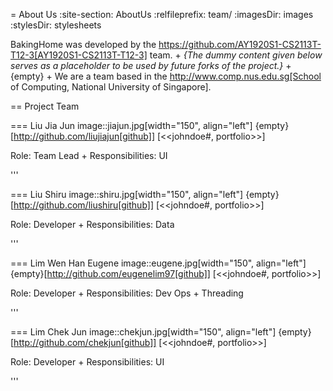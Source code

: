 = About Us
:site-section: AboutUs
:relfileprefix: team/
:imagesDir: images
:stylesDir: stylesheets

BakingHome was developed by the https://github.com/AY1920S1-CS2113T-T12-3[AY1920S1-CS2113T-T12-3] team. +
_{The dummy content given below serves as a placeholder to be used by future forks of the project.}_ +
{empty} +
We are a team based in the http://www.comp.nus.edu.sg[School of Computing, National University of Singapore].

== Project Team

=== Liu Jia Jun
image::jiajun.jpg[width="150", align="left"]
{empty}[http://github.com/liujiajun[github]] [<<johndoe#, portfolio>>]

Role: Team Lead +
Responsibilities: UI

'''

=== Liu Shiru
image::shiru.jpg[width="150", align="left"]
{empty}[http://github.com/liushiru[github]] [<<johndoe#, portfolio>>]

Role: Developer +
Responsibilities: Data

'''

=== Lim Wen Han Eugene
image::eugene.jpg[width="150", align="left"]
{empty}[http://github.com/eugenelim97[github]] [<<johndoe#, portfolio>>]

Role: Developer +
Responsibilities: Dev Ops + Threading

'''

=== Lim Chek Jun
image::chekjun.jpg[width="150", align="left"]
{empty}[http://github.com/chekjun[github]] [<<johndoe#, portfolio>>]

Role: Developer +
Responsibilities: UI

'''